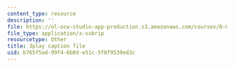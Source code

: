 ```yaml
---
content_type: resource
description: ''
file: https://ol-ocw-studio-app-production.s3.amazonaws.com/courses/8-06-quantum-physics-iii-spring-2018/b765f5ad99f46b0de51c5f8f9539ed3c_NjhuAak0jmM.srt
file_type: application/x-subrip
resourcetype: Other
title: 3play caption file
uid: b765f5ad-99f4-6b0d-e51c-5f8f9539ed3c
---
```

